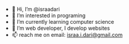 - 👋 Hi, I’m @israadari
- 👀 I’m interested in programing 
- 🌱 I’m currently learning  computer science
- 💞️ I’m web developer, I develop websites
- 📫 reach me on email: israa.i.dari@gmail.com

<!---
israadari/israadari is a ✨ special ✨ repository because its `README.md` (this file) appears on your GitHub profile.
You can click the Preview link to take a look at your changes.
--->
